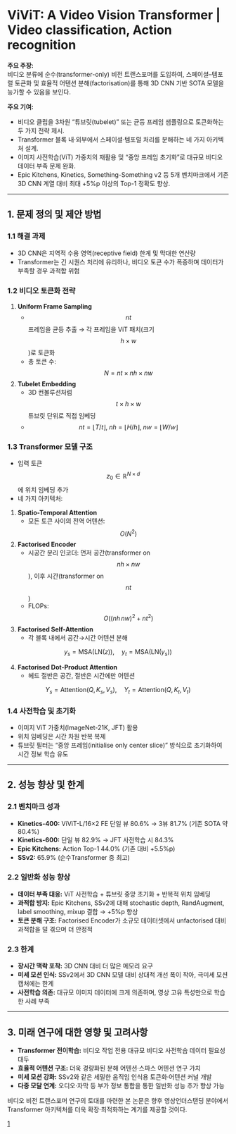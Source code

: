 # ViViT: A Video Vision Transformer | Video classification, Action recognition

**주요 주장:**  
비디오 분류에 순수(transformer-only) 비전 트랜스포머를 도입하여, 스페이셜–템포럴 토큰화 및 효율적 어텐션 분해(factorisation)를 통해 3D CNN 기반 SOTA 모델을 능가할 수 있음을 보인다.

**주요 기여:**
- 비디오 클립을 3차원 “튜브릿(tubelet)” 또는 균등 프레임 샘플링으로 토큰화하는 두 가지 전략 제시.  
- Transformer 블록 내·외부에서 스페이셜·템포럴 처리를 분해하는 네 가지 아키텍처 설계.  
- 이미지 사전학습(ViT) 가중치의 재활용 및 “중앙 프레임 초기화”로 대규모 비디오 데이터 부족 문제 완화.  
- Epic Kitchens, Kinetics, Something-Something v2 등 5개 벤치마크에서 기존 3D CNN 계열 대비 최대 +5%p 이상의 Top-1 정확도 향상.

***

## 1. 문제 정의 및 제안 방법

### 1.1 해결 과제  
- 3D CNN은 지역적 수용 영역(receptive field) 한계 및 막대한 연산량  
- Transformer는 긴 시퀀스 처리에 유리하나, 비디오 토큰 수가 폭증하며 데이터가 부족할 경우 과적합 위험  

### 1.2 비디오 토큰화 전략  
1) **Uniform Frame Sampling**  
   - $$nt$$ 프레임을 균등 추출 → 각 프레임을 ViT 패치(크기 $$h\times w$$)로 토큰화  
   - 총 토큰 수: $$N = nt \times nh \times nw$$  
2) **Tubelet Embedding**  
   - 3D 컨볼루션처럼 $$t\times h\times w$$ 튜브릿 단위로 직접 임베딩  
   - $$nt = \lfloor T/t\rfloor,\; nh = \lfloor H/h\rfloor,\; nw = \lfloor W/w\rfloor$$  

### 1.3 Transformer 모델 구조  
- 입력 토큰 $$z_0\in\mathbb R^{N\times d}$$에 위치 임베딩 추가  
- 네 가지 아키텍처:
1. **Spatio-Temporal Attention**  
     - 모든 토큰 사이의 전역 어텐션: $$O(N^2)$$  
2. **Factorised Encoder**  
     - 시공간 분리 인코더: 먼저 공간(transformer on $$nh\times nw$$), 이후 시간(transformer on $$nt$$)  
     - FLOPs: $$O((nh\,nw)^2 + nt^2)$$  
3. **Factorised Self-Attention**  
     - 각 블록 내에서 공간→시간 어텐션 분해  

$$
       y_s = \mathrm{MSA}(\mathrm{LN}(z)),\quad
       y_t = \mathrm{MSA}(\mathrm{LN}(y_s))
     $$  
  
4. **Factorised Dot-Product Attention**  
     - 헤드 절반은 공간, 절반은 시간에만 어텐션  

$$
       Y_s = \mathrm{Attention}(Q, K_s, V_s),\quad
       Y_t = \mathrm{Attention}(Q, K_t, V_t)
     $$  

### 1.4 사전학습 및 초기화  
- 이미지 ViT 가중치(ImageNet-21K, JFT) 활용  
- 위치 임베딩은 시간 차원 반복 복제  
- 튜브릿 필터는 “중앙 프레임(initialise only center slice)” 방식으로 초기화하여 시간 정보 학습 유도  

***

## 2. 성능 향상 및 한계

### 2.1 벤치마크 성과  
- **Kinetics-400:** ViViT-L/16×2 FE 단일 뷰 80.6% → 3뷰 81.7% (기존 SOTA 약 80.4%)  
- **Kinetics-600:** 단일 뷰 82.9% → JFT 사전학습 시 84.3%  
- **Epic Kitchens:** Action Top-1 44.0% (기존 대비 +5.5%p)  
- **SSv2:** 65.9% (순수Transformer 중 최고)  

### 2.2 일반화 성능 향상  
- **데이터 부족 대응:** ViT 사전학습 + 튜브릿 중앙 초기화 + 반복적 위치 임베딩  
- **과적합 방지:** Epic Kitchens, SSv2에 대해 stochastic depth, RandAugment, label smoothing, mixup 결합 → +5%p 향상  
- **토큰 분해 구조:** Factorised Encoder가 소규모 데이터셋에서 unfactorised 대비 과적합을 덜 겪으며 더 안정적  

### 2.3 한계  
- **장시간 맥락 포착:** 3D CNN 대비 더 많은 메모리 요구  
- **미세 모션 인식:** SSv2에서 3D CNN 모델 대비 상대적 개선 폭이 작아, 극미세 모션 캡처에는 한계  
- **사전학습 의존:** 대규모 이미지 데이터에 크게 의존하며, 영상 고유 특성만으로 학습한 사례 부족  

***

## 3. 미래 연구에 대한 영향 및 고려사항

- **Transformer 전이학습:** 비디오 작업 전용 대규모 비디오 사전학습 데이터 필요성 대두  
- **효율적 어텐션 구조:** 더욱 경량화된 분해 어텐션·스파스 어텐션 연구 가치  
- **미세 모션 강화:** SSv2와 같은 세밀한 움직임 인식용 토큰화·어텐션 커널 개발  
- **다중 모달 연계:** 오디오·자막 등 부가 정보 통합을 통한 일반화 성능 추가 향상 가능  

비디오 비전 트랜스포머 연구의 토대를 마련한 본 논문은 향후 영상언더스탠딩 분야에서 Transformer 아키텍처를 더욱 확장·최적화하는 계기를 제공할 것이다.

[1](https://ppl-ai-file-upload.s3.amazonaws.com/web/direct-files/attachments/22370781/5d252289-c2ce-4a58-9f5b-281415708642/2103.15691v2.pdf)
